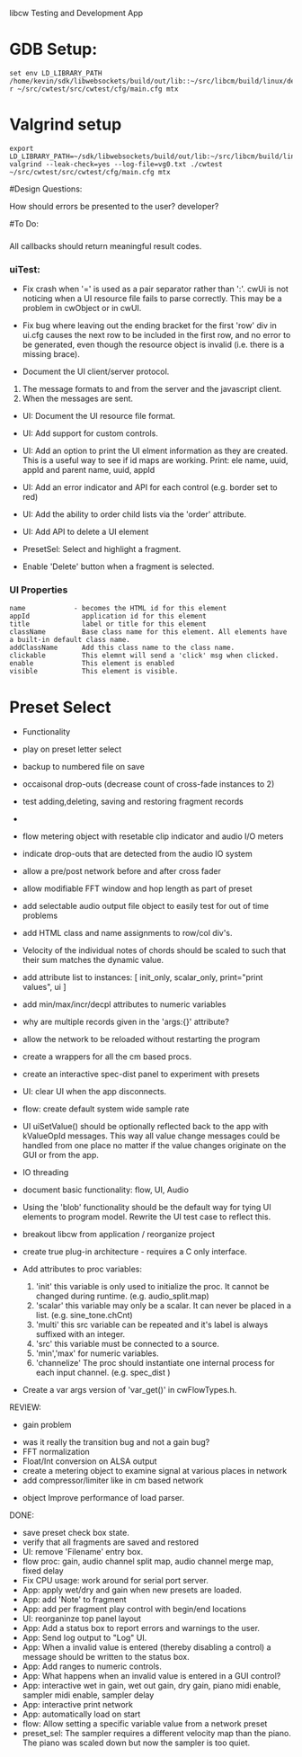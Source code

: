 libcw Testing and Development App


# GDB Setup:

    set env LD_LIBRARY_PATH /home/kevin/sdk/libwebsockets/build/out/lib::~/src/libcm/build/linux/debug/lib
    r ~/src/cwtest/src/cwtest/cfg/main.cfg mtx


# Valgrind setup

    export LD_LIBRARY_PATH=~/sdk/libwebsockets/build/out/lib:~/src/libcm/build/linux/debug/lib
    valgrind --leak-check=yes --log-file=vg0.txt ./cwtest  ~/src/cwtest/src/cwtest/cfg/main.cfg mtx

#Design Questions:

How should errors be presented to the user? developer?


#To Do:

### 

All callbacks should return meaningful result codes.

### uiTest:

- Fix crash when '=' is used as a pair separator rather than ':'.
cwUi is not noticing when a UI resource file fails to parse correctly.
This may be a problem in cwObject or in cwUI.

- Fix bug where leaving out the ending bracket for the first 'row' div in ui.cfg
causes the next row to be included in the first row, and no error to be generated,
even though the resource object is invalid (i.e. there is a missing brace).

- Document the UI client/server protocol.
1. The message formats to and from the server and the javascript client.
2. When the messages are sent.

- UI: Document the UI resource file format.

- UI: Add support for custom controls.

- UI: Add an option to print the UI elment information as they are created.
This is a useful way to see if id maps are working.
Print: ele name, uuid, appId and parent name, uuid, appId

- UI: Add an error indicator and API for each control (e.g. border set to red)
- UI: Add the ability to order child lists via the 'order' attribute.
- UI: Add API to delete a UI element

- PresetSel: Select and highlight a fragment.
- Enable 'Delete' button when a fragment is selected.





### UI Properties

    name            - becomes the HTML id for this element
    appId             application id for this element
    title             label or title for this element
    className         Base class name for this element. All elements have a built-in default class name.
    addClassName      Add this class name to the class name.
    clickable         This elemnt will send a 'click' msg when clicked.
    enable            This element is enabled
    visible           This element is visible.




# Preset Select
   

- Functionality


+ play on preset letter select
+ backup to numbered file on save
+ occaisonal drop-outs (decrease count of cross-fade instances to 2)

+ test adding,deleting, saving and restoring fragment records
+ 
+ flow metering object with resetable clip indicator and audio I/O meters
+ indicate drop-outs that are detected from the audio IO system
+ allow a pre/post network before and after cross fader
+ allow modifiable FFT window and hop length as part of preset 
+ add selectable audio output file object to easily test for out of time problems
+ add HTML class and name assignments to row/col div's. 
+ Velocity of the individual notes of chords should be scaled to such that their sum matches the dynamic value.

+ add attribute list to instances: [ init_only, scalar_only, print="print values", ui ]
+ add min/max/incr/decpl attributes to numeric variables
+ why are multiple records given in the 'args:{}' attribute?
+ allow the network to be reloaded without restarting the program
+ create a wrappers for all the cm based procs.
+ create an interactive spec-dist panel to experiment with presets
+ UI:         clear UI when the app disconnects.


+ flow:       create default system wide sample rate
+ UI          uiSetValue() should be optionally reflected back to the app with kValueOpId messages.
              This way all value change messages could be handled from one place no matter
			  if the value changes originate on the GUI or from the app.
			  
+ IO threading
+ document basic functionality: flow, UI, Audio
+ Using the 'blob' functionality should be the default way for tying UI elements to program model.
  Rewrite the UI test case to reflect this.

+ breakout libcw from application / reorganize project
+ create true plug-in architecture - requires a C only interface.



- Add attributes to proc variables:
  1. 'init' this variable is only used to initialize the proc. It cannot be changed during runtime.  (e.g. audio_split.map)
  2. 'scalar' this variable may only be a scalar.  It can never be placed in a list.  (e.g. sine_tone.chCnt)
  3. 'multi' this src variable can be repeated and it's label is always suffixed with an integer. 
  4. 'src' this variable must be connected to a source.
  5. 'min','max' for numeric variables.
  6. 'channelize' The proc should instantiate one internal process for each input channel. (e.g. spec_dist )
  
- Create a var args version of 'var_get()' in cwFlowTypes.h.

REVIEW:
+ gain problem
- was it really the transition bug and not a gain bug?
- FFT normalization
- Float/Int conversion on ALSA output
- create a metering object to examine signal at various places in network
- add compressor/limiter like in cm based network

+ object      Improve performance of load parser.


DONE:
+ save preset check box state.
+ verify that all fragments are saved and restored
+ UI:         remove 'Filename' entry box.
+ flow proc:  gain, audio channel split map, audio channel merge map, fixed delay 
+ Fix CPU usage: work around for serial port server.
+ App:        apply wet/dry and gain when new presets are loaded.
+ App:        add 'Note' to fragment 
+ App:        add per fragment play control with begin/end locations
+ UI:         reorganinze top panel layout
+ App:        Add a status box to report errors and warnings to the user.
+ App:        Send log output to "Log" UI.
+ App:        When a invalid value is entered (thereby disabling a control) a message should be written to the status box.
+ App:        Add ranges to numeric controls.
+ App:        What happens when an invalid value is entered in a GUI control?
+ App:        interactive wet in gain, wet out gain, dry gain, piano midi enable, sampler midi enable, sampler delay
+ App:        interactive print network
+ App:        automatically load on start
+ flow:       Allow setting a specific variable value from a network preset
+ preset_sel: The sampler requires a different velocity map than the piano. The piano was scaled down but now the sampler is too quiet.
